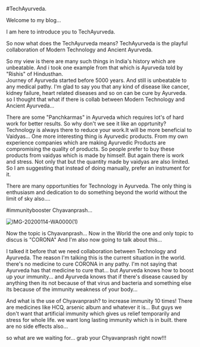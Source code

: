 #TechAyurveda.

Welcome to my blog...

I am here to introduce you to TechAyurveda.

So now what does the TechAyurveda means?
TechAyurveda is the playful collaboration of Modern Technology and Ancient Ayurveda.

So my view is there are many such things in India's history which are unbeatable.
And i took one example from that which is Ayurveda told by "Rishis" of Hindusthan.    
Journey of Ayurveda started before 5000 years. And still is unbeatable to any medical pathy.
I'm glad to say you that any kind of disease like cancer, kidney failure, heart related diseases and so on
can be cure by Ayurveda.
so I thought that what if there is collab between Modern Technology and Ancient Ayurveda...

There are some "Panchkarmas" in Ayurveda which requires lot's of hard work for better results.
So why don't we see it like an opprtunity?
Technology is always there to reduce your work.It will be more beneficial to Vaidyas...
One more interesting thing is Ayurvedic products.
From my own experience companies which are making Ayurvedic Products are compromising the quality of products.
So people prefer to buy these products from vaidyas which is made by himself.
But again there is work and stress. Not only that but the quantity made by vaidyas are also limited.
So I am suggesting that instead of doing manually, prefer an instrument for it.

There are many opportunities for Technology in Ayurveda. The only thing is enthusiasm and dedication to do something beyond the world without the limit of sky also....






#immunitybooster Chyavanprash...

![IMG-20200114-WA0000(1)](https://user-images.githubusercontent.com/56591293/83483209-c3dd7200-a4bf-11ea-8e3b-873ce3264cba.jpg)

Now the topic is Chyavanprash...
Now in the World the one and only topic to discus is "CORONA"
And I'm also now going to talk about this...

I talked it before that we need collaboration between Technology and Ayurveda.
The reason I'm talking this is the current situation in the world.
there's no medicine to cure CORONA in any pathy. I'm not saying that Ayurveda has that medicine to cure that... 
but Ayurveda knows how to boost up your immunity... and Ayurveda knows that if there's disease caused by anything then its not because of that virus and bacteria and something else
its because of the immunity weakness of your body...

And what is the use of Chyavanprash? to increase immunity 10 times! There are medicines like HCQ, arsenic album and whatever it is...
But guys we don't want that artificial immunity which gives us relief temporarily and stress for whole life.
we want long lasting immunity which is in built.
there are no side effects also...

so what are we waiting for...
grab your Chyavanprash right now!!!












